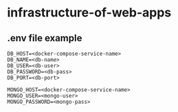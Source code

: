 # infrastructure-of-web-apps

## .env file example
```
DB_HOST=<docker-compose-service-name>
DB_NAME=<db-name>
DB_USER=<db-user>
DB_PASSWORD=<db-pass>
DB_PORT=<db-port>

MONGO_HOST=<docker-compose-service-name>
MONGO_USER=<mongo-user>
MONGO_PASSWORD=<mongo-pass>
```